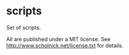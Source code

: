 scripts
=======

Set of scripts.

All are published under a MIT license. See http://www.scholnick.net/license.txt for details.
